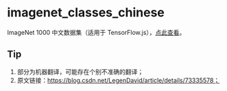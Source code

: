# imagenet_classes_chinese
ImageNet 1000 中文数据集（适用于 TensorFlow.js），[点此查看](./imagenet_classes.js)。

## Tip
1. 部分为机器翻译，可能存在个别不准确的翻译；
2. 原文链接：https://blog.csdn.net/LegenDavid/article/details/73335578；
